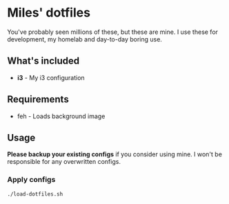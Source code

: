 # Miles' dotfiles

You've probably seen millions of these, but these are mine. I use these for development, my homelab and day-to-day boring use.

## What's included

- **i3** - My i3 configuration


## Requirements
- feh - Loads background image

## Usage
**Please backup your existing configs** if you consider using mine. I won't be responsible for any overwritten configs.

### Apply configs
`./load-dotfiles.sh`
